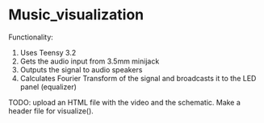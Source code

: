 # Music_visualization

Functionality:
1) Uses Teensy 3.2
2) Gets the audio input from 3.5mm minijack
3) Outputs the signal to audio speakers
4) Calculates Fourier Transform of the signal and broadcasts it to the LED panel (equalizer)

TODO: upload an HTML file with the video and the schematic. Make a header file for visualize().
